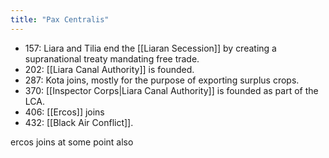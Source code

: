 ```yaml
---
title: "Pax Centralis"
---
```


- 157: Liara and Tilia end the [[Liaran Secession]] by creating a supranational treaty mandating free trade.
- 202: [[Liara Canal Authority]] is founded.
- 287: Kota joins, mostly for the purpose of exporting surplus crops.
- 370: [[Inspector Corps|Liara Canal Authority]] is founded as part of the LCA.
- 406: [[Ercos]] joins
- 432: [[Black Air Conflict]].

ercos joins at some point also
